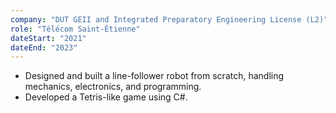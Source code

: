 ```yaml
---
company: "DUT GEII and Integrated Preparatory Engineering License (L2)"
role: "Télécom Saint-Étienne"
dateStart: "2021"
dateEnd: "2023"
---
```


- Designed and built a line-follower robot from scratch, handling mechanics, electronics, and programming.
- Developed a Tetris-like game using C#.
